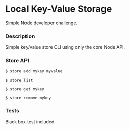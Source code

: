 # Local Key-Value Storage
Simple Node developer challenge.

### Description
Simple key/value store CLI using only the core Node API.

### Store API

`$ store add mykey myvalue`

`$ store list`

`$ store get mykey`

`$ store remove mykey`

### Tests
Black box test included
